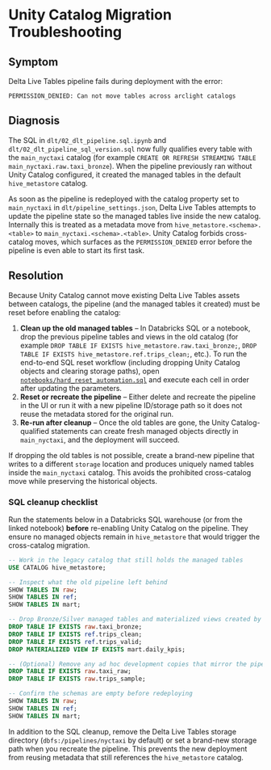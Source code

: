 # Unity Catalog Migration Troubleshooting

## Symptom
Delta Live Tables pipeline fails during deployment with the error:

```
PERMISSION_DENIED: Can not move tables across arclight catalogs
```

## Diagnosis
The SQL in `dlt/02_dlt_pipeline.sql.ipynb` and `dlt/02_dlt_pipeline_sql_version.sql` now fully qualifies every table with the `main_nyctaxi` catalog (for example `CREATE OR REFRESH STREAMING TABLE main_nyctaxi.raw.taxi_bronze`). When the pipeline previously ran without Unity Catalog configured, it created the managed tables in the default `hive_metastore` catalog.

As soon as the pipeline is redeployed with the catalog property set to `main_nyctaxi` in `dlt/pipeline_settings.json`, Delta Live Tables attempts to update the pipeline state so the managed tables live inside the new catalog. Internally this is treated as a metadata move from `hive_metastore.<schema>.<table>` to `main_nyctaxi.<schema>.<table>`. Unity Catalog forbids cross-catalog moves, which surfaces as the `PERMISSION_DENIED` error before the pipeline is even able to start its first task.

## Resolution
Because Unity Catalog cannot move existing Delta Live Tables assets between catalogs, the pipeline (and the managed tables it created) must be reset before enabling the catalog:

1. **Clean up the old managed tables** – In Databricks SQL or a notebook, drop the previous pipeline tables and views in the old catalog (for example `DROP TABLE IF EXISTS hive_metastore.raw.taxi_bronze;`, `DROP TABLE IF EXISTS hive_metastore.ref.trips_clean;`, etc.). To run the end-to-end SQL reset workflow (including dropping Unity Catalog objects and clearing storage paths), open [`notebooks/hard_reset_automation.sql`](../notebooks/hard_reset_automation.sql) and execute each cell in order after updating the parameters.
2. **Reset or recreate the pipeline** – Either delete and recreate the pipeline in the UI or run it with a new pipeline ID/storage path so it does not reuse the metadata stored for the original run.
3. **Re-run after cleanup** – Once the old tables are gone, the Unity Catalog-qualified statements can create fresh managed objects directly in `main_nyctaxi`, and the deployment will succeed.

If dropping the old tables is not possible, create a brand-new pipeline that writes to a different `storage` location and produces uniquely named tables inside the `main_nyctaxi` catalog. This avoids the prohibited cross-catalog move while preserving the historical objects.

### SQL cleanup checklist

Run the statements below in a Databricks SQL warehouse (or from the linked notebook) **before** re-enabling Unity Catalog on the pipeline. They ensure no managed objects remain in `hive_metastore` that would trigger the cross-catalog migration.

```sql
-- Work in the legacy catalog that still holds the managed tables
USE CATALOG hive_metastore;

-- Inspect what the old pipeline left behind
SHOW TABLES IN raw;
SHOW TABLES IN ref;
SHOW TABLES IN mart;

-- Drop Bronze/Silver managed tables and materialized views created by the pipeline
DROP TABLE IF EXISTS raw.taxi_bronze;
DROP TABLE IF EXISTS ref.trips_clean;
DROP TABLE IF EXISTS ref.trips_valid;
DROP MATERIALIZED VIEW IF EXISTS mart.daily_kpis;

-- (Optional) Remove any ad hoc development copies that mirror the pipeline objects
DROP TABLE IF EXISTS raw.taxi_raw;
DROP TABLE IF EXISTS raw.trips_sample;

-- Confirm the schemas are empty before redeploying
SHOW TABLES IN raw;
SHOW TABLES IN ref;
SHOW TABLES IN mart;
```

In addition to the SQL cleanup, remove the Delta Live Tables storage directory (`dbfs:/pipelines/nyctaxi` by default) or set a brand-new storage path when you recreate the pipeline. This prevents the new deployment from reusing metadata that still references the `hive_metastore` catalog.
